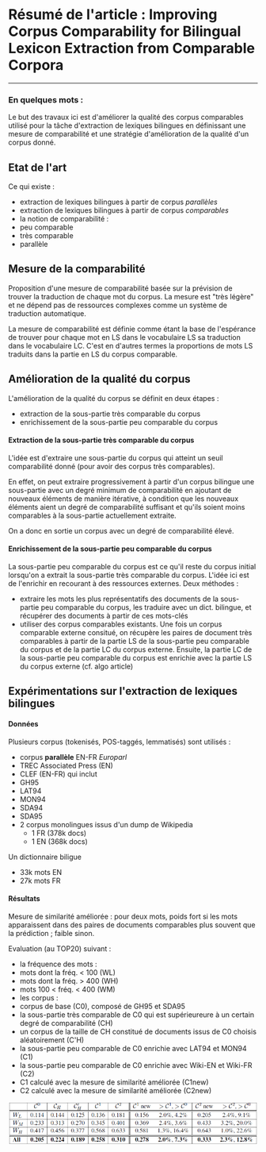 # Résumé de l'article : Improving Corpus Comparability for Bilingual Lexicon Extraction from Comparable Corpora
---------

### En quelques mots : 
Le but des travaux ici est d'améliorer la qualité des corpus comparables utilisé pour la tâche d'extraction de lexiques bilingues en définissant une mesure de comparabilité et une stratégie d'amélioration de la qualité d'un corpus donné. 


## Etat de l'art
Ce qui existe :
* extraction de lexiques bilingues à partir de corpus *parallèles*
* extraction de lexiques bilingues à partir de corpus *comparables*
* la notion de comparabilité :
 * peu comparable
 * très comparable
 * parallèle



## Mesure de la comparabilité
Proposition d'une mesure de comparabilité basée sur la prévision de trouver la traduction de chaque mot du corpus. La mesure est "très légère" et ne dépend pas de ressources complexes comme un système de traduction automatique.

La mesure de comparabilité est définie comme étant la base de l'espérance de trouver pour chaque mot en LS dans le vocabulaire LS sa traduction dans le vocabulaire LC. C'est en d'autres termes la proportions de mots LS traduits dans la partie en LS du corpus comparable.



## Amélioration de la qualité du corpus

L'amélioration de la qualité du corpus se définit en deux étapes :
* extraction de la sous-partie très comparable du corpus
* enrichissement de la sous-partie peu comparable du corpus


#### Extraction de la sous-partie très comparable du corpus

L'idée est d'extraire une sous-partie du corpus qui atteint un seuil comparabilité donné (pour avoir des corpus très comparables).

En effet, on peut extraire progressivement à partir d'un corpus bilingue une sous-partie avec un degré minimum de comparabilité en ajoutant de nouveaux éléments de manière itérative, à condition que les nouveaux éléments aient un degré de comparabilité suffisant et qu'ils soient moins comparables à la sous-partie actuellement extraite.

On a donc en sortie un corpus avec un degré de comparabilité élevé.




#### Enrichissement de la sous-partie peu comparable du corpus

La sous-partie peu comparable du corpus est ce qu'il reste du corpus initial lorsqu'on a extrait la sous-partie très comparable du corpus. L'idée ici est de l'enrichir en recourant à des ressources externes. Deux méthodes :
* extraire les mots les plus représentatifs des documents de la sous-partie peu comparable du corpus, les traduire avec un dict. bilingue, et récupérer des documents à partir de ces mots-clés
* utiliser des corpus comparables existants. Une fois un corpus comparable externe consitué, on récupère les paires de document très comparables à partir de la partie LS de la sous-partie peu comparable du corpus et de la partie LC du corpus externe. Ensuite, la partie LC de la sous-partie peu comparable du corpus est enrichie avec la partie LS du corpus externe (cf. algo article)





## Expérimentations sur l'extraction de lexiques bilingues

#### Données

Plusieurs corpus (tokenisés, POS-taggés, lemmatisés) sont utilisés :
* corpus **parallèle** EN-FR _Europarl_
* TREC Associated Press (EN)
* CLEF (EN-FR) qui inclut
 * GH95
 * LAT94
 * MON94
 * SDA94
 * SDA95
* 2 corpus monolingues issus d'un dump de Wikipedia
  * 1 FR (378k docs)
  * 1 EN (368k docs)

Un dictionnaire biligue
* 33k mots EN
* 27k mots FR


#### Résultats

Mesure de similarité améliorée : pour deux mots, poids fort si les mots apparaissent dans des paires de documents comparables plus souvent que la prédiction ; faible sinon.

Evaluation (au TOP20) suivant :
* la fréquence des mots :
 * mots dont la fréq. < 100 (WL)
 * mots dont la fréq. > 400 (WH)
 * mots 100 < fréq. < 400 (WM)
* les corpus :
 * corpus de base (C0), composé de GH95 et SDA95
 * la sous-partie très comparable de C0 qui est supérieureure à un certain degré de comparabilité (CH)
 * un corpus de la taille de CH constitué de documents issus de C0 choisis aléatoirement (C'H)
 * la sous-partie peu comparable de C0 enrichie avec LAT94 et MON94 (C1)
 * la sous-partie peu comparable de C0 enrichie avec Wiki-EN et Wiki-FR (C2)
 * C1 calculé avec la mesure de similarité améliorée (C1new)
 * C2 calculé avec la mesure de similarité améliorée (C2new)

![alt text][fig1]









[fig1]: https://github.com/allinard/Multi-alignement-en-corpus-comparables/blob/master/Articles/images/LiGaussierFig1.png "Résultats"
